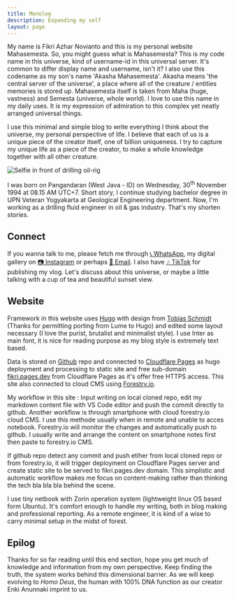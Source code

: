 ```yaml
---
title: Monolog
description: Expanding my self
layout: page
---
```


My name is Fikri Azhar Novianto and this is my personal website Mahasemesta. So, you might guess what is Mahasemesta? This is my code name in this universe, kind of username-id in this universal server. It's common to differ display name and username, isn't it? I also use this codename as my son's name 'Akasha Mahasemesta'. Akasha means 'the central server of the universe', a place where all of the creature / entities memories is stored up. Mahasemesta itself is taken from Maha (huge, vastness) and Semesta (universe, whole world). I love to use this name in my daily uses. It is my expression of admiration to this complex yet neatly arranged universal things.

I use this minimal and simple blog to write everything I think about the universe, my personal perspective of life. I believe that each of us is a unique piece of the creator itself, one of billion uniqueness. I try to capture my unique life as a piece of the creator, to make a whole knowledge together with all other creature.

![Selfie in front of drilling oil-rig](/image/selfies.jpg "It's me on the Cemara oil-field (Indramayu - West Java - ID ), taken on 23 May 2022. It's such a great opportunity to be part of this drilling operational team.")

I was born on Pangandaran (West Java - ID) on Wednesday, 30<sup>th</sup> November 1994 at 08.15 AM UTC+7. Short story, I continue studying bachelor degree in UPN Veteran Yogyakarta at Geological Engineering department. Now, I'm working as a drilling fluid engineer in oil & gas industry. That's my shorten stories.

## Connect

If you wanna talk to me, please fetch me through [📞 WhatsApp](https://wa.me/6281226594717), my digital gallery on [📷 Instagram](https://instagram.com/fikzhry) or perhaps [📧 Email](mailto:fikriazh@gmail.com). I also have [🎶 TikTok](https://tiktok.com/@mahasemesta) for publishing my vlog. Let's discuss about this universe, or maybe a little talking with a cup of tea and beautiful sunset view.

## Website

Framework in this website uses [Hugo](https://gohugo.io/) with design from [Tobias Schmidt](http://tobiasschmidt.me/) (Thanks for permitting porting from Lume to Hugo) and edited some layout necessary (I love the purist, brutalist and minimalist style). I use Inter as main font, it is nice for reading purpose as my blog style is extremely text based.

Data is stored on [Github](https://github.com/fikriazh/fikri) repo and connected to [Cloudflare Pages](https://pages.cloudflare.com/) as hugo deployment and processing to static site and free sub-domain [fikri.pages.dev](/) from Cloudflare Pages as it's offer free HTTPS access. This site also connected to cloud CMS using [Forestry.io](https://forestry.io/).

My workflow in this site : Input writing on local cloned repo, edit my markdown content file with VS Code editor and push the commit directly to github. Another workflow is through smartphone with cloud forestry.io cloud CMS. I use this methode usually when in remote and unable to acces notebook. Forestry.io will monitor the changes and automatically push to github. I usually write and arrange the content on smartphone notes first then paste to forestry.io CMS.

If github repo detect any commit and push etiher from local cloned repo or from forestry.io, it will trigger deployment on Cloudflare Pages server and create static site to be served to fikri.pages.dev domain. This simplistic and automatic workflow makes me focus on content-making rather than thinking the tech bla bla bla behind the scene.

I use tiny netbook with Zorin operation system (lightweight linux OS based form Ubuntu). It's comfort enough to handle my writing, both in blog making and professional reporting. As a remote engineer, it is kind of a wise to carry minimal setup in the midst of forest.

## Epilog

Thanks for so far reading until this end section, hope you get much of knowledge and information from my own perspective. Keep finding the truth, the system works behind this dimensional barrier. As we will keep evolving to *Homo Deus*, the human with 100% DNA function as our creator Enki Anunnaki imprint to us.